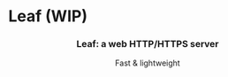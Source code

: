 # Leaf (WIP)

<h3 align="center" style="text-align:center;">
	Leaf: a web HTTP/HTTPS server
</h3>
<p align="center">
	Fast & lightweight
</p>

